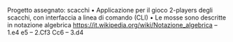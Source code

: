 
Progetto assegnato: scacchi
• Applicazione per il gioco
2-players degli scacchi,
con interfaccia a linea di
comando (CLI)
• Le mosse sono descritte
in notazione algebrica
https://it.wikipedia.org/wiki/Notazione_algebrica
– 1.e4 e5
– 2.Cf3 Cc6
– 3.d4